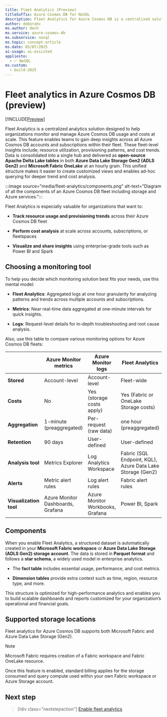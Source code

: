 ```yaml
---
title: Fleet Analytics (Preview)
titleSuffix: Azure Cosmos DB for NoSQL
description: Fleet Analytics for Azure Cosmos DB is a centralized solution that helps organizations monitor and manage their usage and costs effectively.
author: deborahc
ms.author: dech
ms.service: azure-cosmos-db
ms.subservice: nosql
ms.topic: concept-article
ms.date: 05/07/2025
ai-usage: ai-assisted
appliesto:
  - ✅ NoSQL
ms.custom:
  - build-2025
---
```


# Fleet analytics in Azure Cosmos DB (preview)

[!INCLUDE[Preview](includes/notice-preview.md)]

Fleet Analytics is a centralized analytics solution designed to help organizations monitor and manage Azure Cosmos DB usage and costs at scale. This feature enables teams to gain deep insights across all Azure Cosmos DB accounts and subscriptions within their fleet. These fleet-level insights include; resource utilization, provisioning patterns, and cost trends. Data is consolidated into a single hub and delivered as **open-source Apache Delta Lake tables** in both **Azure Data Lake Storage Gen2 (ADLS Gen2)** and **Microsoft Fabric OneLake** at an hourly grain. This unified structure makes it easier to create customized views and enables ad-hoc querying for deeper trend and cost analysis.

:::image source="media/fleet-analytics/components.png" alt-text="Diagram of all the components of an Azure Cosmos DB fleet including storage and Azure services.":::

Fleet Analytics is especially valuable for organizations that want to:

- **Track resource usage and provisioning trends** across their Azure Cosmos DB fleet

- **Perform cost analysis** at scale across accounts, subscriptions, or fleetspaces

- **Visualize and share insights** using enterprise-grade tools such as Power BI and Spark

## Choosing a monitoring tool

To help you decide which monitoring solution best fits your needs, use this mental model:

- **Fleet Analytics**: Aggregated logs at one hour granularity for analyzing patterns and trends across multiple accounts and subscriptions.

- **Metrics**: Near real-time data aggregated at one-minute intervals for quick insights.

- **Logs**: Request-level details for in-depth troubleshooting and root cause analysis.

Also, use this table to compare various monitoring options for Azure Cosmos DB fleets:

| | Azure Monitor metrics | Azure Monitor logs | Fleet Analytics |
| --- | --- | --- | --- |
| **Stored** | Account-level | Account-level | Fleet-wide |
| **Costs** | No | Yes (storage costs apply) | Yes (Fabric or OneLake Storage costs) |
| **Aggregation** | 1-minute (preaggregated) | Per-request (raw data) | one hour (preaggregated) |
| **Retention** | 90 days | User-defined | User-defined |
| **Analysis tool** | Metrics Explorer | Log Analytics Workspace | Fabric (SQL Endpoint, KQL), Azure Data Lake Storage (Gen2) |
| **Alerts** | Metric alert rules | Log alert rules | Fabric alert rules |
| **Visualization tool** | Azure Monitor Dashboards, Grafana | Azure Monitor Workbooks, Grafana | Power BI, Spark |

## Components

When you enable Fleet Analytics, a structured dataset is automatically created in your **Microsoft Fabric workspace** or **Azure Data Lake Storage (ADLS Gen2) storage account**. The data is stored in **Parquet format** and follows a **star schema**, a widely used model in enterprise analytics.

- The **fact table** includes essential usage, performance, and cost metrics.

- **Dimension tables** provide extra context such as time, region, resource type, and more.
 
This structure is optimized for high-performance analytics and enables you to build scalable dashboards and reports customized for your organization’s operational and financial goals. 

## Supported storage locations

Fleet analytics for Azure Cosmos DB supports both Microsoft Fabric and Azure Data Lake Storage (Gen2).

> [!NOTE]
> Microsoft Fabric requires creation of a Fabric workspace and Fabric OneLake resource.

Once this feature is enabled, standard billing applies for the storage consumed and query compute used within your own Fabric workspace or Azure Storage account.

## Next step

> [!div class="nextstepaction"]
> [Enable fleet analytics](how-to-enable-fleet-analytics.md)
